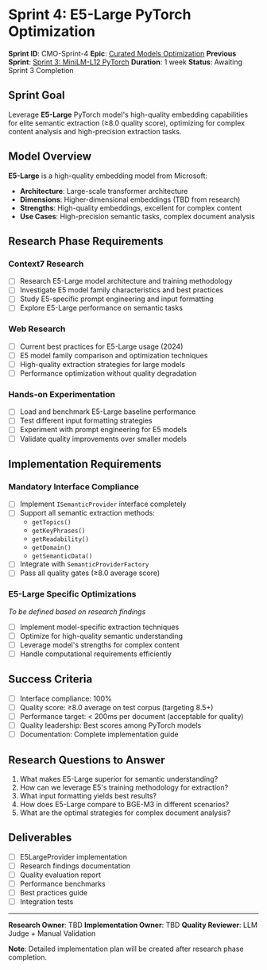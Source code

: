 # Sprint 4: E5-Large PyTorch Optimization

**Sprint ID**: CMO-Sprint-4
**Epic**: [Curated Models Optimization](../EPIC-OVERVIEW.md)
**Previous Sprint**: [Sprint 3: MiniLM-L12 PyTorch](Sprint-3-MiniLM-L12-PyTorch.md)
**Duration**: 1 week
**Status**: Awaiting Sprint 3 Completion

## Sprint Goal

Leverage **E5-Large** PyTorch model's high-quality embedding capabilities for elite semantic extraction (≥8.0 quality score), optimizing for complex content analysis and high-precision extraction tasks.

## Model Overview

**E5-Large** is a high-quality embedding model from Microsoft:
- **Architecture**: Large-scale transformer architecture
- **Dimensions**: Higher-dimensional embeddings (TBD from research)
- **Strengths**: High-quality embeddings, excellent for complex content
- **Use Cases**: High-precision semantic tasks, complex document analysis

## Research Phase Requirements

### Context7 Research
- [ ] Research E5-Large model architecture and training methodology
- [ ] Investigate E5 model family characteristics and best practices
- [ ] Study E5-specific prompt engineering and input formatting
- [ ] Explore E5-Large performance on semantic tasks

### Web Research
- [ ] Current best practices for E5-Large usage (2024)
- [ ] E5 model family comparison and optimization techniques
- [ ] High-quality extraction strategies for large models
- [ ] Performance optimization without quality degradation

### Hands-on Experimentation
- [ ] Load and benchmark E5-Large baseline performance
- [ ] Test different input formatting strategies
- [ ] Experiment with prompt engineering for E5 models
- [ ] Validate quality improvements over smaller models

## Implementation Requirements

### Mandatory Interface Compliance
- [ ] Implement `ISemanticProvider` interface completely
- [ ] Support all semantic extraction methods:
  - `getTopics()`
  - `getKeyPhrases()`
  - `getReadability()`
  - `getDomain()`
  - `getSemanticData()`
- [ ] Integrate with `SemanticProviderFactory`
- [ ] Pass all quality gates (≥8.0 average score)

### E5-Large Specific Optimizations
*To be defined based on research findings*
- [ ] Implement model-specific extraction techniques
- [ ] Optimize for high-quality semantic understanding
- [ ] Leverage model's strengths for complex content
- [ ] Handle computational requirements efficiently

## Success Criteria

- [ ] Interface compliance: 100%
- [ ] Quality score: ≥8.0 average on test corpus (targeting 8.5+)
- [ ] Performance target: < 200ms per document (acceptable for quality)
- [ ] Quality leadership: Best scores among PyTorch models
- [ ] Documentation: Complete implementation guide

## Research Questions to Answer

1. What makes E5-Large superior for semantic understanding?
2. How can we leverage E5's training methodology for extraction?
3. What input formatting yields best results?
4. How does E5-Large compare to BGE-M3 in different scenarios?
5. What are the optimal strategies for complex document analysis?

## Deliverables

- [ ] E5LargeProvider implementation
- [ ] Research findings documentation
- [ ] Quality evaluation report
- [ ] Performance benchmarks
- [ ] Best practices guide
- [ ] Integration tests

---

**Research Owner**: TBD
**Implementation Owner**: TBD
**Quality Reviewer**: LLM Judge + Manual Validation

**Note**: Detailed implementation plan will be created after research phase completion.